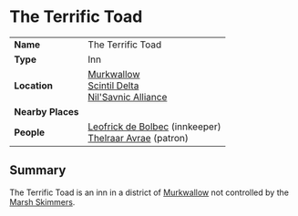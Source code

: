 # The Terrific Toad

|||
| --- | --- |
| **Name** | The Terrific Toad | place.4
| **Type** | Inn |
| **Location** | [Murkwallow](../../cities/murkwallow.md)<br>[Scintil Delta](../../rivers-lakes/scintil-delta.md)<br>[Nil'Savnic Alliance](../../../civilisations/nilsavnic-alliance/nilsavnic-alliance.md) |
| **Nearby Places** | |
| **People** | [Leofrick de Bolbec](../../../characters/leofrick-de-bolbec.md) (innkeeper)<br>[Thelraar Avrae](../../../characters/thelraar-avrae.md) (patron) |

## Summary

The Terrific Toad is an inn in a district of [Murkwallow](../../cities/murkwallow.md) not controlled by the [Marsh Skimmers](../../../organisations/criminals/marsh-skimmers.md).
